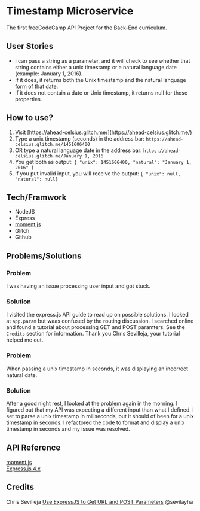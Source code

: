 Timestamp Microservice
=========================

The first freeCodeCamp API Project for the Back-End curriculum. 

## User Stories

* I can pass a string as a parameter, and it will check to see whether that string contains either a unix timestamp or a natural language date (example: January 1, 2016).
* If it does, it returns both the Unix timestamp and the natural language form of that date.
* If it does not contain a date or Unix timestamp, it returns null for those properties.

## How to use?

1. Visit [https://ahead-celsius.glitch.me/](https://ahead-celsius.glitch.me/)
2. Type a unix timestamp (seconds) in the address bar: `https://ahead-celsius.glitch.me/1451606400`  
3. OR type a natural language date in the address bar: `https://ahead-celsius.glitch.me/January 1, 2016`
4. You get both as output: `{ "unix": 1451606400, "natural": "January 1, 2016" }`
5. If you put invalid input, you will receive the output: `{ "unix": null, "natural": null}`

## Tech/Framwork
* NodeJS
* Express
* [moment.js](http://momentjs.com/)
* Glitch
* Github

## Problems/Solutions
### Problem
I was having an issue processing user input and got stuck.

### Solution
I visited the express.js API guide to read up on possible solutions. I looked at `app.param` but waas confused by the routing discussion. I searched online and found a tutorial about processing GET and POST paramters. See the `Credits` section for information. Thank you Chris Sevilleja, your tutorial helped me out. 

### Problem
When passing a unix timestamp in seconds, it was displaying an incorrect natural date.

### Solution
After a good night rest, I looked at the problem again in the morning. I figured out that my API
was expecting a different input than what I defined. I set to parse a unix timestamp in miliseconds, but it should of been for a unix timestamp in seconds. I refactored the code to format and display a unix timestamp in seconds and my issue was resolved.

## API Reference

[moment.js](https://momentjs.com/docs/)  
[Express.js 4.x](https://expressjs.com/en/4x/api.html)

## Credits
Chris Sevilleja [Use ExpressJS to Get URL and POST Parameters](https://scotch.io/tutorials/use-expressjs-to-get-url-and-post-parameters) @sevilayha 
